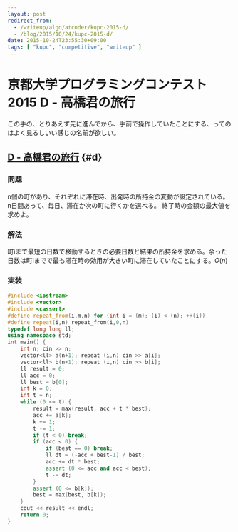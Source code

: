 ```yaml
---
layout: post
redirect_from:
  - /writeup/algo/atcoder/kupc-2015-d/
  - /blog/2015/10/24/kupc-2015-d/
date: 2015-10-24T23:55:30+09:00
tags: [ "kupc", "competitive", "writeup" ]
---
```


# 京都大学プログラミングコンテスト2015 D - 高橋君の旅行

この手の、とりあえず先に進んでから、手前で操作していたことにする、ってのはよく見るしいい感じの名前が欲しい。

<!-- more -->

## [D - 高橋君の旅行](https://beta.atcoder.jp/contests/kupc2015/tasks/kupc2015_d) {#d}

### 問題

n個の町があり、それぞれに滞在時、出発時の所持金の変動が設定されている。
n日間あって、毎日、滞在か次の町に行くかを選べる。
終了時の金額の最大値を求めよ。

### 解法

町iまで最短の日数で移動するときの必要日数と結果の所持金を求める。余った日数は町iまでで最も滞在時の効用が大きい町に滞在していたことにする。$O(n)$

### 実装

``` c++
#include <iostream>
#include <vector>
#include <cassert>
#define repeat_from(i,m,n) for (int i = (m); (i) < (n); ++(i))
#define repeat(i,n) repeat_from(i,0,n)
typedef long long ll;
using namespace std;
int main() {
    int n; cin >> n;
    vector<ll> a(n+1); repeat (i,n) cin >> a[i];
    vector<ll> b(n+1); repeat (i,n) cin >> b[i];
    ll result = 0;
    ll acc = 0;
    ll best = b[0];
    int k = 0;
    int t = n;
    while (0 <= t) {
        result = max(result, acc + t * best);
        acc += a[k];
        k += 1;
        t -= 1;
        if (t < 0) break;
        if (acc < 0) {
            if (best == 0) break;
            ll dt = (-acc + best-1) / best;
            acc += dt * best;
            assert (0 <= acc and acc < best);
            t -= dt;
        }
        assert (0 <= b[k]);
        best = max(best, b[k]);
    }
    cout << result << endl;
    return 0;
}
```
